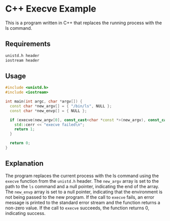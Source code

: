 # C++ Execve Example

This is a program written in C++ that replaces the running process with the ls command.

## Requirements

```bash
unistd.h header
iostream header
```

## Usage

```c++
#include <unistd.h>
#include <iostream>

int main(int argc, char *argv[]) {
  const char *new_argv[] = { "/bin/ls", NULL };
  const char *new_envp[] = { NULL };

  if (execve(new_argv[0], const_cast<char *const *>(new_argv), const_cast<char *const *>(new_envp)) == -1) {
    std::cerr << "execve failed\n";
    return 1;
  }

  return 0;
}
```

## Explanation

The program replaces the current process with the ls command using the `execve` function from the `unistd.h` header. The `new_argv` array is set to the path to the `ls` command and a null pointer, indicating the end of the array. The `new_envp` array is set to a null pointer, indicating that the environment is not being passed to the new program. If the call to `execve` fails, an error message is printed to the standard error stream and the function returns a non-zero value. If the call to `execve` succeeds, the function returns 0, indicating success.
